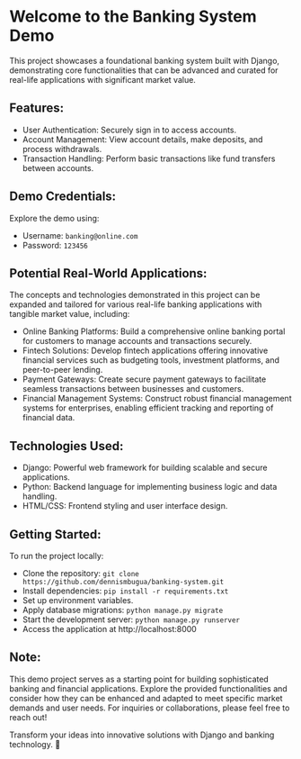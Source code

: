 # Welcome to the Banking System Demo

This project showcases a foundational banking system built with Django, demonstrating core functionalities that can be advanced and curated for real-life applications with significant market value.

## Features:

* User Authentication: Securely sign in to access accounts.
* Account Management: View account details, make deposits, and process withdrawals.
* Transaction Handling: Perform basic transactions like fund transfers between accounts.

## Demo Credentials:
Explore the demo using:
* Username: `banking@online.com`
* Password: `123456`

## Potential Real-World Applications:
The concepts and technologies demonstrated in this project can be expanded and tailored for various real-life banking applications with tangible market value, including:

* Online Banking Platforms: Build a comprehensive online banking portal for customers to manage accounts and transactions securely.
* Fintech Solutions: Develop fintech applications offering innovative financial services such as budgeting tools, investment platforms, and peer-to-peer lending.
* Payment Gateways: Create secure payment gateways to facilitate seamless transactions between businesses and customers.
* Financial Management Systems: Construct robust financial management systems for enterprises, enabling efficient tracking and reporting of financial data.

## Technologies Used:
* Django: Powerful web framework for building scalable and secure applications.
* Python: Backend language for implementing business logic and data handling.
* HTML/CSS: Frontend styling and user interface design.

## Getting Started:
To run the project locally:

+ Clone the repository: `git clone https://github.com/dennismbugua/banking-system.git`
+ Install dependencies: `pip install -r requirements.txt`
+ Set up environment variables.
+ Apply database migrations: `python manage.py migrate`
+ Start the development server: `python manage.py runserver`
+ Access the application at http://localhost:8000

## Note:
This demo project serves as a starting point for building sophisticated banking and financial applications. Explore the provided functionalities and consider how they can be enhanced and adapted to meet specific market demands and user needs. For inquiries or collaborations, please feel free to reach out!

Transform your ideas into innovative solutions with Django and banking technology. 🚀
